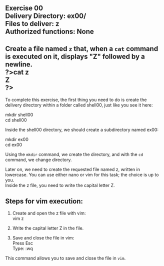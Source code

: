 Exercise 00   
Delivery Directory: ex00/  
Files to deliver: z   
Authorized functions: None  
---------------------------  

Create a file named `z` that, when a `cat` command is executed on it, displays "Z" followed by a newline.  
?>cat z     
Z  
?>  
---------------------------  

To complete this exercise, the first thing you need to do is create the delivery directory within a folder called shell00, just like you see it here:   

mkdir shell00   
cd shell00   

Inside the shell00 directory, we should create a subdirectory named ex00:

mkdir ex00   
cd ex00  

Using the `mkdir` command, we create the directory, and with the `cd` command, we change directory.  

Later on, we need to create the requested file named z, written in lowercase. You can use either nano or vim for this task; the choice is up to you.   
Inside the z file, you need to write the capital letter Z.  

Steps for vim execution:  
------------------------
1. Create and open the z file with vim:  
vim z  

2. Write the capital letter Z in the file.  
3. Save and close the file in vim:  
Press Esc  
Type: :wq     

This command allows you to save and close the file in `vim`.   

